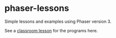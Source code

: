 # phaser-lessons
Simple lessons and examples using Phaser version 3.

See a [classroom lesson](https://davebsoft.com/programming-for-kids/classes/phaser-intro.html) for
the programs here.
